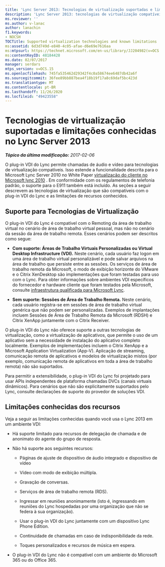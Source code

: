```yaml
---
title: 'Lync Server 2013: Tecnologias de virtualização suportadas e limitações conhecidas'
description: 'Lync Server 2013: tecnologias de virtualização compatíveis e limitações conhecidas.'
ms.reviewer: ''
ms.author: v-lanac
author: lanachin
f1.keywords:
- NOCSH
TOCTitle: Supported virtualization technologies and known limitations
ms:assetid: 6d3d749d-e840-4c05-afae-d6e69e7616aa
ms:mtpsurl: https://technet.microsoft.com/en-us/library/JJ204982(v=OCS.15)
ms:contentKeyID: 48184428
ms.date: 02/07/2017
manager: serdars
mtps_version: v=OCS.15
ms.openlocfilehash: 745fa535462d29342f4c0a58674ee6487db42a6f
ms.sourcegitcommit: 36fee89bb887bea4f18b19f17a8c69daf5bc423d
ms.translationtype: MT
ms.contentlocale: pt-BR
ms.lasthandoff: 11/26/2020
ms.locfileid: "49423558"
---
```

# <a name="supported-virtualization-technologies-and-known-limitations-in-lync-server-2013"></a>Tecnologias de virtualização suportadas e limitações conhecidas no Lync Server 2013

<div data-xmlns="http://www.w3.org/1999/xhtml">

<div class="topic" data-xmlns="http://www.w3.org/1999/xhtml" data-msxsl="urn:schemas-microsoft-com:xslt" data-cs="https://msdn.microsoft.com/">

<div data-asp="https://msdn2.microsoft.com/asp">



</div>

<div id="mainSection">

<div id="mainBody">

<span> </span>

_**Tópico da última modificação:** 2017-02-06_

O plug-in VDI do Lync permite chamadas de áudio e vídeo para tecnologias de virtualização compatíveis. Isso estende a funcionalidade descrita para o Microsoft Lync Server 2010 no White Paper [virtualização do cliente no Microsoft lync 2010](https://go.microsoft.com/fwlink/?linkid=330447) . Em conformidade com os regulamentos de telefonia padrão, o suporte para o E911 também está incluído. As seções a seguir descrevem as tecnologias de virtualização que são compatíveis com o plug-in VDI do Lync e as limitações de recursos conhecidos.

<div>

## <a name="support-for-virtualization-technologies"></a>Suporte para Tecnologias de Virtualização

O plug-in VDI do Lync é compatível com o Remoting da área de trabalho virtual no cenário de área de trabalho virtual pessoal, mas não no cenário da sessão da área de trabalho remota. Esses cenários podem ser descritos como segue:

  - **Com suporte: Áreas de Trabalho Virtuais Personalizadas ou Virtual Desktop Infrastructure (VDI).**   Neste cenário, cada usuário faz logon em uma área de trabalho virtual personalizável e pode salvar arquivos na área de trabalho que persiste entre as sessões. Os serviços de área de trabalho remota da Microsoft, o modo de exibição horizonte do VMware e o Citrix XenDesktop são implementações que foram testadas para uso com o Lync. Para obter informações sobre ambientes VDI específicos do fornecedor e hardware cliente que foram testados pela Microsoft, consulte [infraestrutura qualificada para Microsoft Lync](https://go.microsoft.com/fwlink/?linkid=313435).

  - **Sem suporte: Sessões de Área de Trabalho Remota.**   Neste cenário, cada usuário registra-se em sessões de área de trabalho virtual genérica que não podem ser personalizadas. Exemplos de implantações incluem Sessões de Área de Trabalho Remota da Microsoft (RDSH) e Citrix XenApp juntamente com o Citrix Receiver.

O plug-in VDI do Lync não oferece suporte a outras tecnologias de virtualização, como a virtualização de aplicativos, que permite o uso de um aplicativo sem a necessidade de instalação do aplicativo completo localmente. Exemplos de implementações incluem o Citrix XenApp e a Microsoft Application Virtualization (App-V). Aplicação de streaming, comunicação remota de aplicativos e modelos de virtualização mistos (por exemplo, comunicação remota de aplicativos em toda a área de trabalho remota) não são suportados.

Para permitir a extensibilidade, o plug-in VDI do Lync foi projetado para usar APIs independentes de plataforma chamadas DVCs (canais virtuais dinâmicos). Para cenários que não são explicitamente suportados pelo Lync, consulte declarações de suporte do provedor de soluções VDI.

</div>

<div>

## <a name="known-feature-limitations"></a>Limitações conhecidas dos recursos

Veja a seguir as limitações conhecidas quando você usa o Lync 2013 em um ambiente VDI:

  - Há suporte limitado para recursos de delegação de chamada e de anonimato do agente do grupo de resposta.

  - Não há suporte aos seguintes recursos:
    
      - Páginas de ajuste de dispositivo de áudio integrado e dispositivo de vídeo
    
      - Vídeo com modo de exibição múltipla.
    
      - Gravação de conversas.
    
      - Serviços de área de trabalho remota (RDS).
    
      - Ingressar em reuniões anonimamente (isto é, ingressando em reuniões do Lync hospedadas por uma organização que não se federa à sua organização).
    
      - Usar o plug-in VDI do Lync juntamente com um dispositivo Lync Phone Edition.
    
      - Continuidade de chamadas em caso de indisponibilidade da rede.
    
      - Toques personalizados e recursos de música em espera.

  - O plug-in VDI do Lync não é compatível com um ambiente do Microsoft 365 ou do Office 365.

</div>

</div>

<span> </span>

</div>

</div>

</div>

